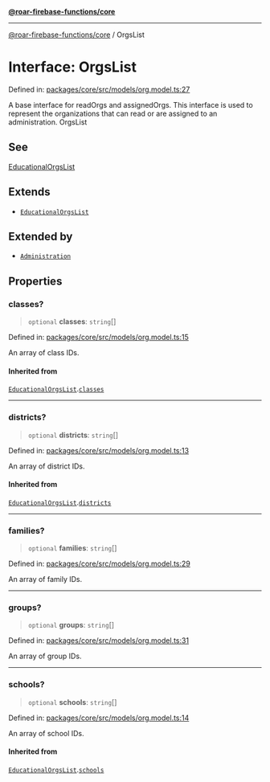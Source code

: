 [**@roar-firebase-functions/core**](../README.md)

***

[@roar-firebase-functions/core](../README.md) / OrgsList

# Interface: OrgsList

Defined in: [packages/core/src/models/org.model.ts:27](https://github.com/yeatmanlab/roar-firebase-functions/blob/24ea7b8e0f05ba2fca7d62901c43f15726f15a89/packages/core/src/models/org.model.ts#L27)

A base interface for readOrgs and assignedOrgs.
This interface is used to represent the organizations that can read or are assigned to an administration.
 OrgsList

## See

[EducationalOrgsList](EducationalOrgsList.md)

## Extends

- [`EducationalOrgsList`](EducationalOrgsList.md)

## Extended by

- [`Administration`](Administration.md)

## Properties

### classes?

> `optional` **classes**: `string`[]

Defined in: [packages/core/src/models/org.model.ts:15](https://github.com/yeatmanlab/roar-firebase-functions/blob/24ea7b8e0f05ba2fca7d62901c43f15726f15a89/packages/core/src/models/org.model.ts#L15)

An array of class IDs.

#### Inherited from

[`EducationalOrgsList`](EducationalOrgsList.md).[`classes`](EducationalOrgsList.md#classes)

***

### districts?

> `optional` **districts**: `string`[]

Defined in: [packages/core/src/models/org.model.ts:13](https://github.com/yeatmanlab/roar-firebase-functions/blob/24ea7b8e0f05ba2fca7d62901c43f15726f15a89/packages/core/src/models/org.model.ts#L13)

An array of district IDs.

#### Inherited from

[`EducationalOrgsList`](EducationalOrgsList.md).[`districts`](EducationalOrgsList.md#districts)

***

### families?

> `optional` **families**: `string`[]

Defined in: [packages/core/src/models/org.model.ts:29](https://github.com/yeatmanlab/roar-firebase-functions/blob/24ea7b8e0f05ba2fca7d62901c43f15726f15a89/packages/core/src/models/org.model.ts#L29)

An array of family IDs.

***

### groups?

> `optional` **groups**: `string`[]

Defined in: [packages/core/src/models/org.model.ts:31](https://github.com/yeatmanlab/roar-firebase-functions/blob/24ea7b8e0f05ba2fca7d62901c43f15726f15a89/packages/core/src/models/org.model.ts#L31)

An array of group IDs.

***

### schools?

> `optional` **schools**: `string`[]

Defined in: [packages/core/src/models/org.model.ts:14](https://github.com/yeatmanlab/roar-firebase-functions/blob/24ea7b8e0f05ba2fca7d62901c43f15726f15a89/packages/core/src/models/org.model.ts#L14)

An array of school IDs.

#### Inherited from

[`EducationalOrgsList`](EducationalOrgsList.md).[`schools`](EducationalOrgsList.md#schools)
